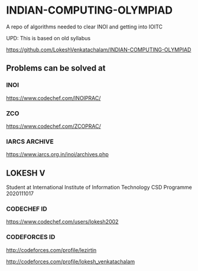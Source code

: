# INDIAN-COMPUTING-OLYMPIAD
A repo of algorithms needed to clear INOI and getting into IOITC

UPD: This is based on old syllabus 

https://github.com/LokeshVenkatachalam/INDIAN-COMPUTING-OLYMPIAD

## Problems can be solved at

### INOI
https://www.codechef.com/INOIPRAC/

### ZCO
https://www.codechef.com/ZCOPRAC/

### IARCS ARCHIVE
https://www.iarcs.org.in/inoi/archives.php




## LOKESH V
Student at International Institute of Information Technology
CSD Programme
2020111017

### CODECHEF ID 
https://www.codechef.com/users/lokesh2002
### CODEFORCES ID
http://codeforces.com/profile/lezirtin

http://codeforces.com/profile/lokesh_venkatachalam


